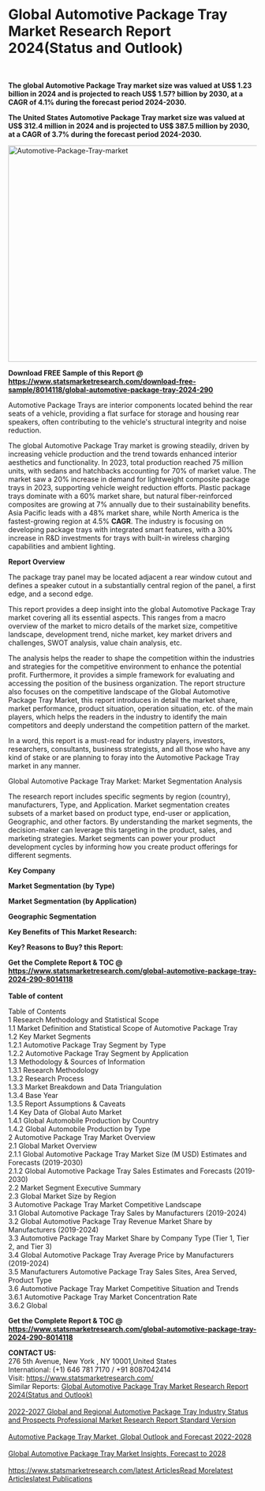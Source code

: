 <h1>Global Automotive Package Tray Market Research Report 2024(Status and Outlook)</h1><br/><p><strong>The global Automotive Package Tray market size was valued at US$ 1.23 billion in 2024 and is projected to reach US$ 1.57? billion by 2030, at a <strong>CAGR</strong> of 4.1% during the forecast period 2024-2030.</strong></p><p><strong>The United States Automotive Package Tray market size was valued at US$ 312.4 million in 2024 and is projected to US$ 387.5 million by 2030, at a <strong>CAGR</strong> of 3.7% during the forecast period 2024-2030.</strong></p><p><img alt="Automotive-Package-Tray-market" src="https://www.grandresearchstore.com/assets/report-images/Automotive_Package_Tray_market.png" style="width: 730px; height: 438px;"></p><p><strong>Download FREE Sample of this Report @ <a href="https://www.statsmarketresearch.com/download-free-sample/8014118/global-automotive-package-tray-2024-290">https://www.statsmarketresearch.com/download-free-sample/8014118/global-automotive-package-tray-2024-290</a></strong></p><p>Automotive Package Trays are interior components located behind the rear seats of a vehicle, providing a flat surface for storage and housing rear speakers, often contributing to the vehicle's structural integrity and noise reduction.</p><p>The global Automotive Package Tray market is growing steadily, driven by increasing vehicle production and the trend towards enhanced interior aesthetics and functionality. In 2023, total production reached 75 million units, with sedans and hatchbacks accounting for 70% of market value. The market saw a 20% increase in demand for lightweight composite package trays in 2023, supporting vehicle weight reduction efforts. Plastic package trays dominate with a 60% market share, but natural fiber-reinforced composites are growing at 7% annually due to their sustainability benefits. Asia Pacific leads with a 48% market share, while North America is the fastest-growing region at 4.5% <strong>CAGR</strong>. The industry is focusing on developing package trays with integrated smart features, with a 30% increase in R&D investments for trays with built-in wireless charging capabilities and ambient lighting.</p><p><strong>Report Overview</strong></p><p>The package tray panel may be located adjacent a rear window cutout and defines a speaker cutout in a substantially central region of the panel, a first edge, and a second edge.</p><p>This report provides a deep insight into the global Automotive Package Tray market covering all its essential aspects. This ranges from a macro overview of the market to micro details of the market size, competitive landscape, development trend, niche market, key market drivers and challenges, SWOT analysis, value chain analysis, etc.</p><p>The analysis helps the reader to shape the competition within the industries and strategies for the competitive environment to enhance the potential profit. Furthermore, it provides a simple framework for evaluating and accessing the position of the business organization. The report structure also focuses on the competitive landscape of the Global Automotive Package Tray Market, this report introduces in detail the market share, market performance, product situation, operation situation, etc. of the main players, which helps the readers in the industry to identify the main competitors and deeply understand the competition pattern of the market.</p><p>In a word, this report is a must-read for industry players, investors, researchers, consultants, business strategists, and all those who have any kind of stake or are planning to foray into the Automotive Package Tray market in any manner.</p><p>Global Automotive Package Tray Market: Market Segmentation Analysis</p><p>The research report includes specific segments by region (country), manufacturers, Type, and Application. Market segmentation creates subsets of a market based on product type, end-user or application, Geographic, and other factors. By understanding the market segments, the decision-maker can leverage this targeting in the product, sales, and marketing strategies. Market segments can power your product development cycles by informing how you create product offerings for different segments.</p><p><strong>Key Company</strong></p><p><strong>Market Segmentation (by Type)</strong></p><p><strong>Market Segmentation (<strong>by Application</strong>)</strong></p><p><strong>Geographic Segmentation</strong></p><p><strong>Key Benefits of This Market Research:</strong></p><p><strong>Key? <strong>Reasons to Buy</strong>? this Report:</strong></p><div><b>Get the Complete Report & TOC @ <a href="https://www.statsmarketresearch.com/global-automotive-package-tray-2024-290-8014118">https://www.statsmarketresearch.com/global-automotive-package-tray-2024-290-8014118</a></b></div><br><b>Table of content</b><p>Table of Contents<br /> 1 Research Methodology and Statistical Scope<br /> 1.1 Market Definition and Statistical Scope of Automotive Package Tray<br /> 1.2 Key Market Segments<br /> 1.2.1 Automotive Package Tray Segment by Type<br /> 1.2.2 Automotive Package Tray Segment by Application<br /> 1.3 Methodology & Sources of Information<br /> 1.3.1 Research Methodology<br /> 1.3.2 Research Process<br /> 1.3.3 Market Breakdown and Data Triangulation<br /> 1.3.4 Base Year<br /> 1.3.5 Report Assumptions & Caveats<br /> 1.4 Key Data of Global Auto Market<br /> 1.4.1 Global Automobile Production by Country<br /> 1.4.2 Global Automobile Production by Type<br /> 2 Automotive Package Tray Market Overview<br /> 2.1 Global Market Overview<br /> 2.1.1 Global Automotive Package Tray Market Size (M USD) Estimates and Forecasts (2019-2030)<br /> 2.1.2 Global Automotive Package Tray Sales Estimates and Forecasts (2019-2030)<br /> 2.2 Market Segment Executive Summary<br /> 2.3 Global Market Size by Region<br /> 3 Automotive Package Tray Market Competitive Landscape<br /> 3.1 Global Automotive Package Tray Sales by Manufacturers (2019-2024)<br /> 3.2 Global Automotive Package Tray Revenue Market Share by Manufacturers (2019-2024)<br /> 3.3 Automotive Package Tray Market Share by Company Type (Tier 1, Tier 2, and Tier 3)<br /> 3.4 Global Automotive Package Tray Average Price by Manufacturers (2019-2024)<br /> 3.5 Manufacturers Automotive Package Tray Sales Sites, Area Served, Product Type<br /> 3.6 Automotive Package Tray Market Competitive Situation and Trends<br /> 3.6.1 Automotive Package Tray Market Concentration Rate<br /> 3.6.2 Global<br><div><b>Get the Complete Report & TOC @ <a href="https://www.statsmarketresearch.com/global-automotive-package-tray-2024-290-8014118">https://www.statsmarketresearch.com/global-automotive-package-tray-2024-290-8014118</a></b></div></p> <b>CONTACT US:</b><br>276 5th Avenue, New York , NY 10001,United States<br>International: (+1) 646 781 7170 / +91 8087042414<br>Visit: <a href="https://www.statsmarketresearch.com/">https://www.statsmarketresearch.com/</a><br>Similar Reports: <a href="https://www.statsmarketresearch.com/global-automotive-package-tray-2024-290-8014118">Global Automotive Package Tray Market Research Report 2024(Status and Outlook)</a><br/><br/><a href="https://www.statsmarketresearch.com/global-automotive-package-tray-2024-290-8014118">2022-2027 Global and Regional Automotive Package Tray Industry Status and Prospects Professional Market Research Report Standard Version</a><br/><br/><a href="https://www.statsmarketresearch.com/global-automotive-package-tray-2024-290-8014118">Automotive Package Tray Market, Global Outlook and Forecast 2022-2028</a><br/><br/><a href="https://www.statsmarketresearch.com/global-automotive-package-tray-2024-290-8014118">Global Automotive Package Tray Market Insights, Forecast to 2028</a><br/><br/><a href="https://gyeongbokgung.com">https://www.statsmarketresearch.com/</a><a href="https://hallyeomaritime.com">latest Articles</a><a href="https://jingwansa.com">Read More</a><a href=https://nguoiviet.jp/">latest Articles</a><a href="https://www.intelmarketresearch.com/">latest Publications</a>